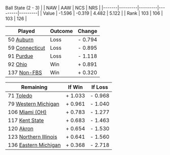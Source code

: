 Ball State (2 - 3)
|       |   NAW   |   AAW   |   NCS   |   NRS   |
|-------|---------|---------|---------|---------|
| Value |  -1.596 |  -0.319 |   4.482 |   5.122 |
| Rank  |     103 |     106 |     103 |     126 |

| Played                    | Outcome    |  Change  |
|---------------------------|------------|----------|
|  50 [Auburn                ](Auburn.md)| Loss       | -  0.794 |
|  59 [Connecticut           ](Connecticut.md)| Loss       | -  0.895 |
|  91 [Purdue                ](Purdue.md)| Loss       | -  1.118 |
|  92 [Ohio                  ](Ohio.md)| Win        | +  0.891 |
| 137 [Non-FBS               ](NonFBS.md)| Win        | +  0.320 |

| Remaining                 |  If Win  |  If Loss |
|---------------------------|----------|----------|
|  71 [Toledo                ](Toledo.md)| +  1.033 | -  0.968 |
|  79 [Western Michigan      ](WesternMichigan.md)| +  0.961 | -  1.040 |
| 106 [Miami (OH)            ](MiamiOH.md)| +  0.783 | -  1.277 |
| 117 [Kent State            ](KentState.md)| +  0.683 | -  1.463 |
| 120 [Akron                 ](Akron.md)| +  0.654 | -  1.530 |
| 123 [Northern Illinois     ](NorthernIllinois.md)| +  0.641 | -  1.560 |
| 136 [Eastern Michigan      ](EasternMichigan.md)| +  0.368 | -  2.718 |

